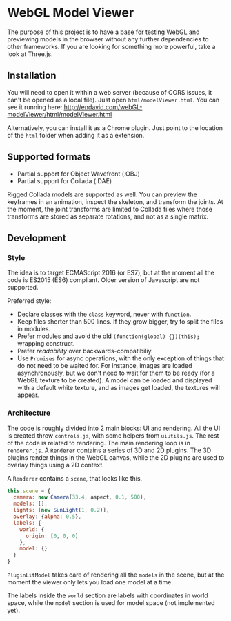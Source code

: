WebGL Model Viewer
==================

The purpose of this project is to have a base for testing WebGL and previewing models in the browser without any further dependencies to other frameworks.
If you are looking for something more powerful, take a look at Three.js.

Installation
------------

You will need to open it within a web server (because of CORS issues, it can't be opened as a local file). Just open `html/modelViewer.html`.
You can see it running here: http://endavid.com/webGL-modelViewer/html/modelViewer.html

Alternatively, you can install it as a Chrome plugin. Just point to the location of the `html` folder when adding it as a extension.

Supported formats
-----------------

* Partial support for Object Wavefront (.OBJ)
* Partial support for Collada (.DAE)

Rigged Collada models are supported as well. You can preview the keyframes in an animation, inspect the skeleton, and transform the joints. At the moment, the joint transforms are limited to Collada files where those transforms are stored as separate rotations, and not as a single matrix.


Development
-----------
### Style
The idea is to target ECMAScript 2016 (or ES7), but at the moment all the code is ES2015 (ES6) compliant. Older version of Javascript are not supported. 

Preferred style:
* Declare classes with the `class` keyword, never with `function`.
* Keep files shorter than 500 lines. If they grow bigger, try to split the files in modules.
* Prefer modules and avoid the old `(function(global) {})(this);` wrapping construct.
* Prefer *readability* over backwards-compatibiliy.
* Use `Promises` for async operations, with the only exception of things that do not need to be waited for. For instance, images are loaded asynchronously, but we don't need to wait for them to be ready (for a WebGL texture to be created). A model can be loaded and displayed with a default white texture, and as images get loaded, the textures will appear.


### Architecture
The code is roughly divided into 2 main blocks: UI and rendering. All the UI is created throw `controls.js`, with some helpers from `uiutils.js`. The rest of the code is related to rendering. The main rendering loop is in `renderer.js`. A `Renderer` contains a series of 3D and 2D plugins. The 3D plugins render things in the WebGL canvas, while the 2D plugins are used to overlay things using a 2D context.

A `Renderer` contains a `scene`, that looks like this,

```javascript
this.scene = {
  camera: new Camera(33.4, aspect, 0.1, 500),
  models: [],
  lights: [new SunLight(1, 0.2)],
  overlay: {alpha: 0.5},
  labels: {
    world: {
      origin: [0, 0, 0]
    },
    model: {}
  }
}
```

`PluginLitModel` takes care of rendering all the `models` in the scene, but at the moment the viewer only lets you load one model at a time.

The labels inside the `world` section are labels with coordinates in world space, while the `model` section is used for model space (not implemented yet).



